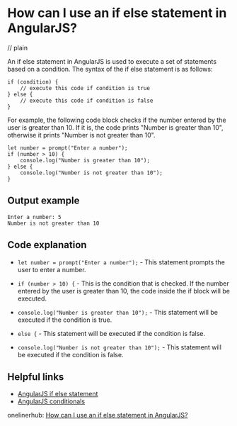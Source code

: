 # How can I use an if else statement in AngularJS?
// plain

An if else statement in AngularJS is used to execute a set of statements based on a condition. The syntax of the if else statement is as follows:

```
if (condition) {
    // execute this code if condition is true
} else {
    // execute this code if condition is false
}
```

For example, the following code block checks if the number entered by the user is greater than 10. If it is, the code prints "Number is greater than 10", otherwise it prints "Number is not greater than 10".

```
let number = prompt("Enter a number");
if (number > 10) {
    console.log("Number is greater than 10");
} else {
    console.log("Number is not greater than 10");
}
```

## Output example


```
Enter a number: 5
Number is not greater than 10
```

## Code explanation


- `let number = prompt("Enter a number");` - This statement prompts the user to enter a number.

- `if (number > 10) {` - This is the condition that is checked. If the number entered by the user is greater than 10, the code inside the if block will be executed.

- `console.log("Number is greater than 10");` - This statement will be executed if the condition is true.

- `else {` - This statement will be executed if the condition is false.

- `console.log("Number is not greater than 10");` - This statement will be executed if the condition is false.

## Helpful links

- [AngularJS if else statement](https://www.tutorialsteacher.com/angularjs/angularjs-if-else)
- [AngularJS conditionals](https://www.w3schools.com/angular/angular_conditional.asp)

onelinerhub: [How can I use an if else statement in AngularJS?](https://onelinerhub.com/angularjs/how-can-i-use-an-if-else-statement-in-angularjs)